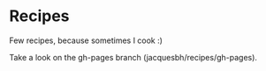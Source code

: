 # Recipes

Few recipes, because sometimes I cook :)

Take a look on the gh-pages branch (jacquesbh/recipes/gh-pages).
